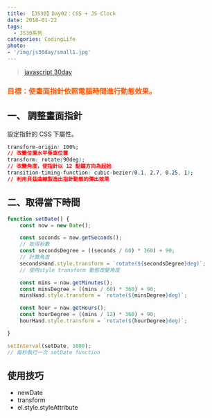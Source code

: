 ```yaml
---
title: 【JS30】Day02：CSS + JS Clock
date: 2018-01-22
tags:
  - JS30系列
categories: CodingLife
photo:
- '/img/js30day/small1.jpg'
---
```


> [javascript 30day](https://javascript30.com/)

<!-- more -->

### <span style="color:#ff5900">目標：使畫面指針依照電腦時間進行動態效果。</span>

## 一、 調整畫面指針

設定指針的 CSS 下屬性。

```css
transform-origin: 100%;
// 改變位置水平垂直位置
transform: rotate(90deg);
// 改變角度，使指針以 12 點鐘方向為起始
transition-timing-function: cubic-bezier(0.1, 2.7, 0.25, 1);
// 利用貝茲曲線製造出指針動態的彈出效果

```

## 二、取得當下時間

```js
function setDate() {
    const now = new Date();

    const seconds = now.getSeconds();
    // 取得秒數
    const secondsDegree = ((seconds / 60) * 360) + 90;
    // 計算角度
    secondsHand.style.transform = `rotate(${secondsDegree}deg)`;
    // 使用style transform 動態改變角度

    const mins = now.getMinutes();
    const minsDegree = ((mins / 60) * 360) + 90;
    minsHand.style.transform = `rotate(${minsDegree}deg)`;

    const hour = now.getHours();
    const hourDegree = ((mins / 12) * 360) + 90;
    hourHand.style.transform = `rotate(${hourDegree}deg)`;

}

setInterval(setDate, 1000);
// 每秒執行一次 setDate function
```
## 使用技巧

*   newDate
*   transform
*   el.style.styleAttribute
